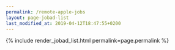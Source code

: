 ```yaml
---
permalink: /remote-apple-jobs
layout: page-jobad-list
last_modified_at: 2019-04-12T18:47:55+0200
---
```

{% include render_jobad_list.html permalink=page.permalink %}
